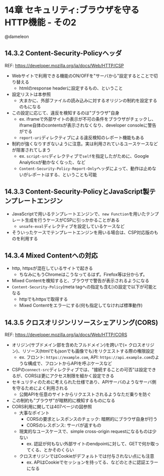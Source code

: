 # 14章 セキュリティ:ブラウザを守るHTTP機能 - その2

@dameleon

## 14.3.2 Content-Security-Policyヘッダ

REF: https://developer.mozilla.org/ja/docs/Web/HTTP/CSP

- Webサイトで利用できる機能のON/OFFを"サーバから"設定するとことで切り替える
  - htmlのresponse headerに設定するもの、ということ
- 設定リストは本参照
  - 大まかに、外部ファイルの読み込みに対するオリジンの制約を設定するのもになる
- この設定に応じて、違反を検知するのは"ブラウザ"自身
  - ex. iframeで外部サイトの表示が不可の条件をブラウザがチェックし、iframe自体のcontentsが表示されなくなり、developer consoleに警告がでる
  - `report-uri`ディレクティブによる違反検知のレポート機能もある
- 制約が強くなりすぎないように注意。実は利用されているユースケースなどが阻害されてしまう
  - ex. `script-src`ディレクティブで`self`を指定したがために、Google Analyticsが動かなくなった、など
  - `Content-Security-Policy-Report-Only`ヘッダによって、動作は止めないがレポートはする、ということも可能

## 14.3.3 Content-Security-PolicyとJavaScript製テンプレートエンジン

- JavaScriptで用いるテンプレートエンジンで、`new Function`を用いたテンプレート生成を行うケースがCSPに引っかかることがある
  - `unsafe-eval`ディレクティブを設定しているケースなど
- そういったケースでテンプレートエンジンを用いる場合は、CSP対応版のものを利用する

## 14.3.4 Mixed Contentへの対応

- http, httpsが混在しているサイトで起きる
  - ちなみにもうChromeはこうなってるはず。Firefox等は分からず。
- Mixed Contentを検知すると、ブラウザで警告が表示されるようになる
- `Content-Security-Policy`(meta tagへの指定も含む)の設定で以下が可能となる
  - httpでもhttpsで取得する
  - Mixed Contentをエラーにする(何も指定してなければ標準動作)

## 14.3.5 クロスオリジンリソースシェアリング(CORS)

REF: https://developer.mozilla.org/ja/docs/Web/HTTP/CORS

- オリジン(サブドメイン部を含めたフルドメイン)を跨いで(= クロスオリジン)、リソース(htmlでもjsonでも画像でも)をリクエストする際の権限設定
  - ex. フロント: `https://example.com`, API: `https://api.example.com`のような構成で、フロントからAPIを呼ぶケースなど
- CSPの`connect-src`ディレクティブでは、"接続することの可否"は設定できるが、CORSは更にアクセス制限を細かく設定できる
- セキュリティのために考えられた仕様であり、APIサーバのようなサーバ側を守るためによく利用される
  - 公開APIを任意のサイトからリクエストされるようなただ乗りを防ぐ
- この制約も"ブラウザ"が暗黙的に検知するものになる
- CORS利用に関しては407ページの図参照
  - 大事なポイント
    - CORSの要求とレスポンスのチェック: 暗黙的にブラウザ自身が行う
    - CORSのレスポンス: サーバが返すもの
  - 現実的なユースケースで、simple cross-origin requestになるものは少ない
    - ex. 認証が何もない外部サイトのendpointに対して、GETで何か取ってくる、とかそのくらい
  - クロスオリジンではCookieがデフォルトでは付与されない点にも注意
    - ex. APIはCookieでセッションを持ってる、などのときに認証エラーになる